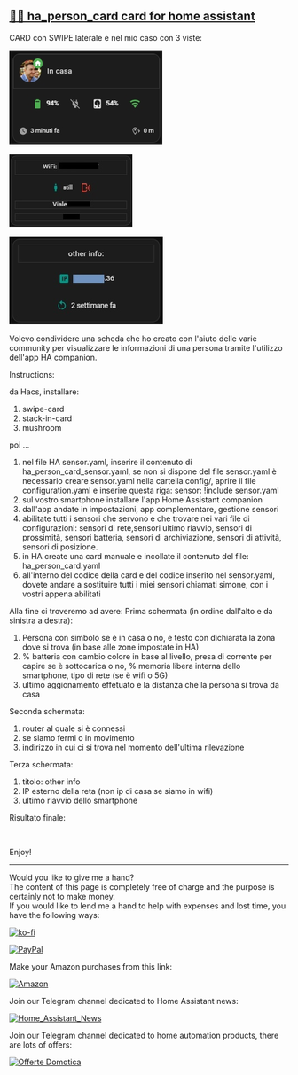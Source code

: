 <h2><span style="text-decoration: underline;"><strong>🧑🏻 ha_person_card card for home assistant</strong></span></h2>

CARD con SWIPE laterale e nel mio caso con 3 viste:

<p><img src="example/example1.jpg" alt="" /></p>

<p><img src="example/example2.jpg" alt="" /></p>

<p><img src="example/example3.jpg" alt="" /></p>

<p>Volevo condividere una scheda che ho creato con l'aiuto delle varie community per visualizzare le informazioni di una persona tramite l'utilizzo dell'app HA companion.</p>

<p dir="auto">Instructions:</p>

da Hacs, installare:
1. swipe-card
2. stack-in-card
3. mushroom

poi ...
1. nel file HA sensor.yaml, inserire il contenuto di ha_person_card_sensor.yaml, se non si dispone del file sensor.yaml è necessario creare sensor.yaml nella cartella config/, aprire il file configuration.yaml e inserire questa riga: sensor: !include sensor.yaml
2. sul vostro smartphone installare l'app Home Assistant companion
3. dall'app andate in impostazioni, app complementare, gestione sensori
4. abilitate tutti i sensori che servono e che trovare nei vari file di configurazioni: sensori di rete,sensori ultimo riavvio, sensori di prossimità, sensori batteria, sensori di archiviazione, sensori di attività, sensori di posizione.
5. in HA create una card manuale e incollate il contenuto del file: ha_person_card.yaml
6. all'interno del codice della card e del codice inserito nel sensor.yaml, dovete andare a sostituire tutti i miei sensori chiamati simone, con i vostri appena abilitati

Alla fine ci troveremo ad avere:
Prima schermata (in ordine dall'alto e da sinistra a destra):
1. Persona con simbolo se è in casa o no, e testo con dichiarata la zona dove si trova (in base alle zone impostate in HA)
2. % batteria con cambio colore in base al livello, presa di corrente per capire se è sottocarica o no, % memoria libera interna dello smartphone, tipo di rete (se è wifi o 5G)
3. ultimo aggionamento effetuato e la distanza che la persona si trova da casa

Seconda schermata:
1. router al quale si è connessi
2. se siamo fermi o in movimento
3. indirizzo in cui ci si trova nel momento dell'ultima rilevazione

Terza schermata:
1. titolo: other info
2. IP esterno della reta (non ip di casa se siamo in wifi)
3. ultimo riavvio dello smartphone

Risultato finale:

<p><img src="example/example4.gif" alt="" /></p>

<p>Enjoy!</p>

----------------------------------------
<p>Would you like to give me a hand?<br />The content of this page is completely free of charge and the purpose is certainly not to make money.<br />If you would like to lend me a hand to help with expenses and lost time, you have the following ways:</p>

[![ko-fi](https://ko-fi.com/img/githubbutton_sm.svg)](https://ko-fi.com/C0C713VTGJ)

[![PayPal](https://github.com/Simonz82/desktop-tutorial/blob/main/paypal.svg)](https://www.paypal.com/paypalme/simongmail)

Make your Amazon purchases from this link:

[![Amazon](https://github.com/Simonz82/desktop-tutorial/blob/main/Amazon_logo.jpg)](https://amzn.to/3XWWTgz)

Join our Telegram channel dedicated to Home Assistant news:

[![Home_Assistant_News](https://github.com/Simonz82/desktop-tutorial/blob/main/home_assistant_news.jpg)](https://t.me/Home_Assistant_News)

Join our Telegram channel dedicated to home automation products, there are lots of offers:

[![Offerte Domotica](https://github.com/Simonz82/desktop-tutorial/blob/main/offerte_domotica.jpg)](https://t.me/offerte_domotica_ita)


